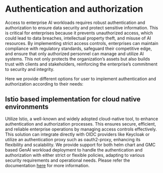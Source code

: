 # Authentication and authorization

Access to enterprise AI workloads requires robust authentication and authorization to ensure data security and protect sensitive information. This is critical for enterprises because it prevents unauthorized access, which could lead to data breaches, intellectual property theft, and misuse of AI resources. By implementing strict access controls, enterprises can maintain compliance with regulatory standards, safeguard their competitive edge, and ensure that only authorized personnel can manage and utilize AI systems. This not only protects the organization’s assets but also builds trust with clients and stakeholders, reinforcing the enterprise’s commitment to security and integrity.

Here we provide different options for user to implement authentication and authorization according to their needs:

## Istio based implementation for cloud native environments ##

Utilize Istio, a well-known and widely adopted cloud-native tool, to enhance authentication and authorization processes. This ensures secure, efficient, and reliable enterprise operations by managing access controls effectively. This solution can integrate directly with OIDC providers like Keycloak or utilize an authentication proxy such as oauth2-proxy, enhancing its flexibility and scalability. We provide support for both helm chart and GMC based GenAI workload deployment to handle the authentication and authorization with either strict or flexible policies, adapting to various security requirements and operational needs. Please refer the documentation [here](./auth-istio/README.md) for more information.